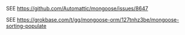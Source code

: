 SEE https://github.com/Automattic/mongoose/issues/8647

SEE https://grokbase.com/t/gg/mongoose-orm/127tnhz3be/mongoose-sorting-populate